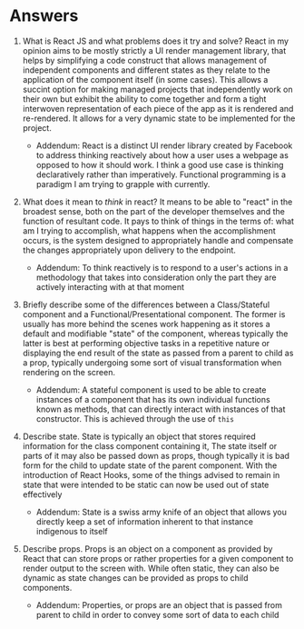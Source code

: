# Answers

1.  What is React JS and what problems does it try and solve?
    React in my opinion aims to be mostly strictly a UI render management library, that helps by simplifying a code construct that allows management of independent components and different states as they relate to the application of the component itself (in some cases). This allows a succint option for making managed projects that independently work on their own but exhibit the ability to come together and form a tight interwoven representation of each piece of the app as it is rendered and re-rendered. It allows for a very dynamic state to be implemented for the project.

    - Addendum:
        React is a distinct UI render library created by Facebook to address thinking reactively about how a user uses a webpage as opposed to how it should work. I think a good use case is thinking declaratively rather than imperatively. Functional programming is a paradigm I am trying to grapple with currently.

2.  What does it mean to _think_ in react?
    It means to be able to "react" in the broadest sense, both on the part of the developer themselves and the function of resultant code. It pays to think of things in the terms of: what am I trying to accomplish, what happens when the accomplishment occurs, is the system designed to appropriately handle and compensate the changes appropriately upon delivery to the endpoint.
    
    - Addendum:
        To think reactively is to respond to a user's actions in a methodology that takes into consideration only the part they are actively interacting with at that moment

3.  Briefly describe some of the differences between a Class/Stateful component and a Functional/Presentational component.
    The former is usually has more behind the scenes work happening as it stores a default and modifiable "state" of the component, whereas typically the latter is best at performing objective tasks in a repetitive nature or displaying the end result of the state as passed from a parent to child as a prop, typically undergoing some sort of visual transformation when rendering on the screen.
    
    - Addendum:
        A stateful component is used to be able to create instances of a component that has its own individual functions known as methods, that can directly interact with instances of that constructor. This is achieved through the use of `this`

5.  Describe state.
    State is typically an object that stores required information for the class component containing it, The state itself or parts of it may also be passed down as props, though typically it is bad form for the child to update state of the parent component. With the introduction of React Hooks, some of the things advised to remain in state that were intended to be static can now be used out of state effectively

    - Addendum:
        State is a swiss army knife of an object that allows you directly keep a set of information inherent to that instance indigenous to itself

6.  Describe props.
    Props is an object on a component as provided by React that can store props or rather properties for a given component to render output to the screen with. While often static, they can also be dynamic as state changes can be provided as props to child components.

    - Addendum:
        Properties, or props are an object that is passed from parent to child in order to convey some sort of data to each child